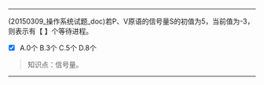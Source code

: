 ---
(20150309_操作系统试题_doc)若P、V原语的信号量S的初值为5，当前值为-3，则表示有【 】个等待进程。
- [x] A.0个 B.3个 C.5个 D.8个

> 知识点：信号量。

---